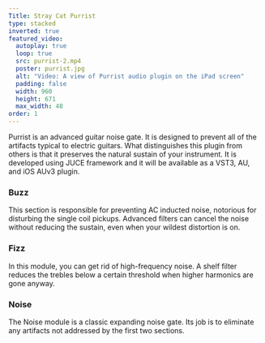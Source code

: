 ```yaml
---
Title: Stray Cat Purrist
type: stacked
inverted: true
featured_video:
  autoplay: true
  loop: true
  src: purrist-2.mp4
  poster: purrist.jpg
  alt: "Video: A view of Purrist audio plugin on the iPad screen"
  padding: false
  width: 960
  height: 671
  max_width: 48
order: 1
---
```


Purrist is an advanced guitar noise gate. It is designed to prevent all of the artifacts typical to electric guitars. What distinguishes this plugin from others is that it preserves the natural sustain of your instrument. It is developed using JUCE framework and it will be available as a VST3, AU, and iOS AUv3 plugin.

### Buzz

This section is responsible for preventing AC inducted noise, notorious for disturbing the single coil pickups. Advanced filters can cancel the noise without reducing the sustain, even when your wildest distortion is on.

### Fizz

In this module, you can get rid of high-frequency noise. A shelf filter reduces the trebles below a certain threshold when higher harmonics are gone anyway.

### Noise

The Noise module is a classic expanding noise gate. Its job is to eliminate any artifacts not addressed by the first two sections.
